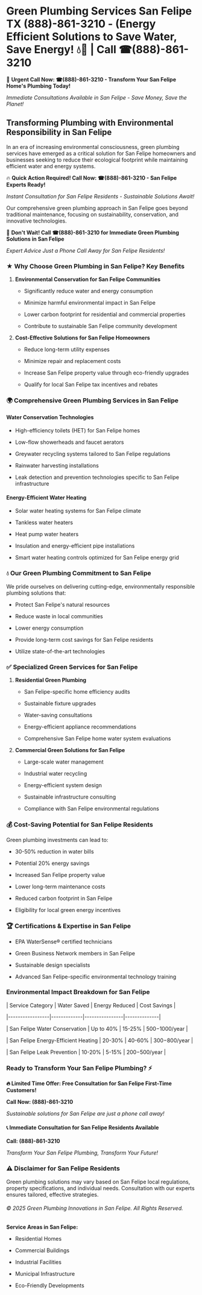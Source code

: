 # Green Plumbing Services San Felipe TX (888)-861-3210 - (Energy Efficient Solutions to Save Water, Save Energy! 💧🌿 | Call ☎(888)-861-3210

🚨 **Urgent Call Now: ☎(888)-861-3210 - Transform Your San Felipe Home's Plumbing Today!**
*Immediate Consultations Available in San Felipe - Save Money, Save the Planet!*

## Transforming Plumbing with Environmental Responsibility in San Felipe

In an era of increasing environmental consciousness, green plumbing services have emerged as a critical solution for San Felipe homeowners and businesses seeking to reduce their ecological footprint while maintaining efficient water and energy systems. 

🔥 **Quick Action Required! Call Now: ☎(888)-861-3210 - San Felipe Experts Ready!**
*Instant Consultation for San Felipe Residents - Sustainable Solutions Await!*

Our comprehensive green plumbing approach in San Felipe goes beyond traditional maintenance, focusing on sustainability, conservation, and innovative technologies.

🚨 **Don't Wait! Call ☎(888)-861-3210 for Immediate Green Plumbing Solutions in San Felipe**
*Expert Advice Just a Phone Call Away for San Felipe Residents!*

### ★ Why Choose Green Plumbing in San Felipe? Key Benefits

1. **Environmental Conservation for San Felipe Communities** 
   - Significantly reduce water and energy consumption
   - Minimize harmful environmental impact in San Felipe
   - Lower carbon footprint for residential and commercial properties
   - Contribute to sustainable San Felipe community development

2. **Cost-Effective Solutions for San Felipe Homeowners** 
   - Reduce long-term utility expenses
   - Minimize repair and replacement costs
   - Increase San Felipe property value through eco-friendly upgrades
   - Qualify for local San Felipe tax incentives and rebates

### 🌍 Comprehensive Green Plumbing Services in San Felipe

#### Water Conservation Technologies
- High-efficiency toilets (HET) for San Felipe homes
- Low-flow showerheads and faucet aerators
- Greywater recycling systems tailored to San Felipe regulations
- Rainwater harvesting installations
- Leak detection and prevention technologies specific to San Felipe infrastructure

#### Energy-Efficient Water Heating
- Solar water heating systems for San Felipe climate
- Tankless water heaters
- Heat pump water heaters
- Insulation and energy-efficient pipe installations
- Smart water heating controls optimized for San Felipe energy grid

### 💧 Our Green Plumbing Commitment to San Felipe

We pride ourselves on delivering cutting-edge, environmentally responsible plumbing solutions that:
- Protect San Felipe's natural resources
- Reduce waste in local communities
- Lower energy consumption
- Provide long-term cost savings for San Felipe residents
- Utilize state-of-the-art technologies

### ✅ Specialized Green Services for San Felipe

1. **Residential Green Plumbing**
   - San Felipe-specific home efficiency audits
   - Sustainable fixture upgrades
   - Water-saving consultations
   - Energy-efficient appliance recommendations
   - Comprehensive San Felipe home water system evaluations

2. **Commercial Green Solutions for San Felipe**
   - Large-scale water management
   - Industrial water recycling
   - Energy-efficient system design
   - Sustainable infrastructure consulting
   - Compliance with San Felipe environmental regulations

### 💰 Cost-Saving Potential for San Felipe Residents

Green plumbing investments can lead to:
- 30-50% reduction in water bills
- Potential 20% energy savings
- Increased San Felipe property value
- Lower long-term maintenance costs
- Reduced carbon footprint in San Felipe
- Eligibility for local green energy incentives

### 🏆 Certifications & Expertise in San Felipe

- EPA WaterSense® certified technicians
- Green Business Network members in San Felipe
- Sustainable design specialists
- Advanced San Felipe-specific environmental technology training

### Environmental Impact Breakdown for San Felipe

| Service Category | Water Saved | Energy Reduced | Cost Savings |
|-----------------|-------------|----------------|--------------|
| San Felipe Water Conservation | Up to 40% | 15-25% | $500-$1000/year |
| San Felipe Energy-Efficient Heating | 20-30% | 40-60% | $300-$800/year |
| San Felipe Leak Prevention | 10-20% | 5-15% | $200-$500/year |

### Ready to Transform Your San Felipe Plumbing? ⚡

**🔥 Limited Time Offer: Free Consultation for San Felipe First-Time Customers!**

**Call Now: (888)-861-3210**
*Sustainable solutions for San Felipe are just a phone call away!*

#### 📞 Immediate Consultation for San Felipe Residents Available

**Call: (888)-861-3210**
*Transform Your San Felipe Plumbing, Transform Your Future!*

### ⚠️ Disclaimer for San Felipe Residents

Green plumbing solutions may vary based on San Felipe local regulations, property specifications, and individual needs. Consultation with our experts ensures tailored, effective strategies.

###### © 2025 Green Plumbing Innovations in San Felipe. All Rights Reserved.

**Service Areas in San Felipe:** 
- Residential Homes
- Commercial Buildings
- Industrial Facilities
- Municipal Infrastructure
- Eco-Friendly Developments